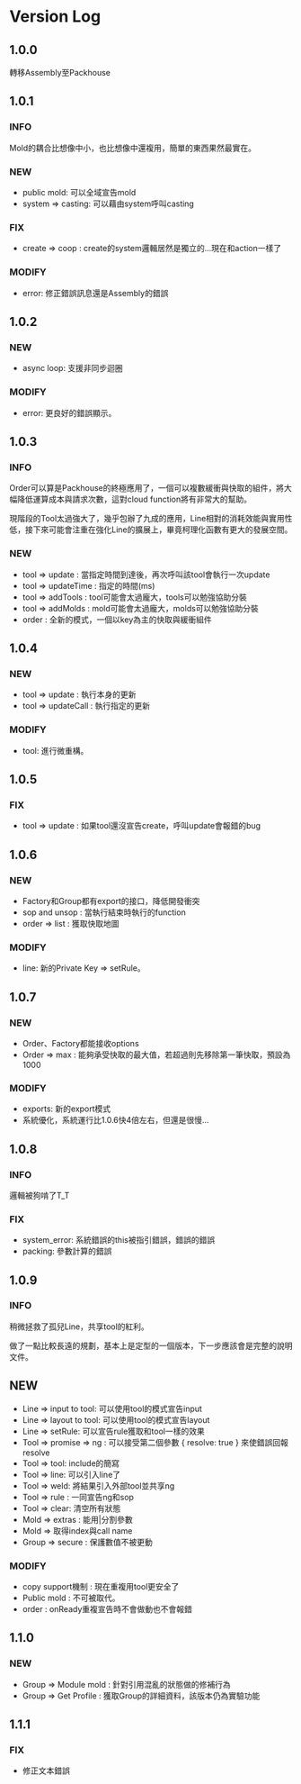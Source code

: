 # Version Log

## 1.0.0

轉移Assembly至Packhouse

## 1.0.1

### INFO

Mold的耦合比想像中小，也比想像中還複用，簡單的東西果然最實在。

### NEW

* public mold: 可以全域宣告mold
* system => casting: 可以藉由system呼叫casting

### FIX

* create => coop : create的system邏輯居然是獨立的...現在和action一樣了

### MODIFY

* error: 修正錯誤訊息還是Assembly的錯誤

## 1.0.2

### NEW

* async loop: 支援非同步迴圈

### MODIFY

* error: 更良好的錯誤顯示。

## 1.0.3

### INFO

Order可以算是Packhouse的終極應用了，一個可以複數緩衝與快取的組件，將大幅降低運算成本與請求次數，這對cloud function將有非常大的幫助。

現階段的Tool太過強大了，幾乎包辦了九成的應用，Line相對的消耗效能與實用性低，接下來可能會注重在強化Line的擴展上，畢竟柯理化函數有更大的發展空間。

### NEW

* tool => update : 當指定時間到達後，再次呼叫該tool會執行一次update
* tool => updateTime : 指定的時間(ms)
* tool => addTools : tool可能會太過龐大，tools可以勉強協助分裝
* tool => addMolds : mold可能會太過龐大，molds可以勉強協助分裝
* order : 全新的模式，一個以key為主的快取與緩衝組件

## 1.0.4

### NEW

* tool => update : 執行本身的更新
* tool => updateCall : 執行指定的更新

### MODIFY

* tool: 進行微重構。

## 1.0.5

### FIX

* tool => update : 如果tool還沒宣告create，呼叫update會報錯的bug

## 1.0.6

### NEW

* Factory和Group都有export的接口，降低開發衝突
* sop and unsop : 當執行結束時執行的function
* order => list : 獲取快取地圖

### MODIFY

* line: 新的Private Key => setRule。

## 1.0.7

### NEW

* Order、Factory都能接收options
* Order => max : 能夠承受快取的最大值，若超過則先移除第一筆快取，預設為1000

### MODIFY

* exports: 新的export模式
* 系統優化，系統運行比1.0.6快4倍左右，但還是很慢...

## 1.0.8

### INFO

邏輯被狗啃了T_T

### FIX

* system_error: 系統錯誤的this被指引錯誤，錯誤的錯誤
* packing: 參數計算的錯誤

## 1.0.9

### INFO

稍微拯救了孤兒Line，共享tool的紅利。

做了一點比較長遠的規劃，基本上是定型的一個版本，下一步應該會是完整的說明文件。

## NEW

* Line => input to tool: 可以使用tool的模式宣告input
* Line => layout to tool: 可以使用tool的模式宣告layout
* Line => setRule: 可以宣告rule獲取和tool一樣的效果
* Tool => promise => ng : 可以接受第二個參數 { resolve: true } 來使錯誤回報resolve
* Tool => tool: include的簡寫
* Tool => line: 可以引入line了
* Tool => weld: 將結果引入外部tool並共享ng
* Tool => rule : 一同宣告ng和sop
* Tool => clear: 清空所有狀態
* Mold => extras : 能用\|分割參數
* Mold => 取得index與call name
* Group => secure : 保護數值不被更動

### MODIFY

* copy support機制 : 現在重複用tool更安全了
* Public mold : 不可被取代。
* order : onReady重複宣告時不會做動也不會報錯

## 1.1.0

### NEW

* Group => Module mold : 針對引用混亂的狀態做的修補行為
* Group => Get Profile : 獲取Group的詳細資料，該版本仍為實驗功能

## 1.1.1

### FIX

* 修正文本錯誤